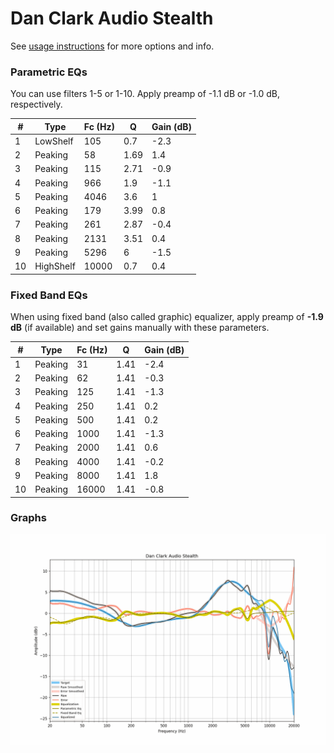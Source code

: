 # Dan Clark Audio Stealth
See [usage instructions](https://github.com/jaakkopasanen/AutoEq#usage) for more options and info.

### Parametric EQs
You can use filters 1-5 or 1-10. Apply preamp of -1.1 dB or -1.0 dB, respectively.

|   # | Type      |   Fc (Hz) |    Q |   Gain (dB) |
|-----|-----------|-----------|------|-------------|
|   1 | LowShelf  |       105 | 0.7  |        -2.3 |
|   2 | Peaking   |        58 | 1.69 |         1.4 |
|   3 | Peaking   |       115 | 2.71 |        -0.9 |
|   4 | Peaking   |       966 | 1.9  |        -1.1 |
|   5 | Peaking   |      4046 | 3.6  |         1   |
|   6 | Peaking   |       179 | 3.99 |         0.8 |
|   7 | Peaking   |       261 | 2.87 |        -0.4 |
|   8 | Peaking   |      2131 | 3.51 |         0.4 |
|   9 | Peaking   |      5296 | 6    |        -1.5 |
|  10 | HighShelf |     10000 | 0.7  |         0.4 |

### Fixed Band EQs
When using fixed band (also called graphic) equalizer, apply preamp of **-1.9 dB** (if available) and set gains manually with these parameters.

|   # | Type    |   Fc (Hz) |    Q |   Gain (dB) |
|-----|---------|-----------|------|-------------|
|   1 | Peaking |        31 | 1.41 |        -2.4 |
|   2 | Peaking |        62 | 1.41 |        -0.3 |
|   3 | Peaking |       125 | 1.41 |        -1.3 |
|   4 | Peaking |       250 | 1.41 |         0.2 |
|   5 | Peaking |       500 | 1.41 |         0.2 |
|   6 | Peaking |      1000 | 1.41 |        -1.3 |
|   7 | Peaking |      2000 | 1.41 |         0.6 |
|   8 | Peaking |      4000 | 1.41 |        -0.2 |
|   9 | Peaking |      8000 | 1.41 |         1.8 |
|  10 | Peaking |     16000 | 1.41 |        -0.8 |

### Graphs
![](./Dan%20Clark%20Audio%20Stealth.png)
